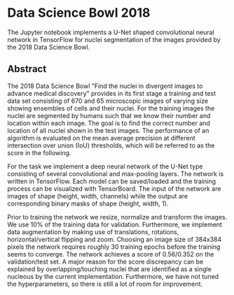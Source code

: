 # Data Science Bowl 2018
The Jupyter notebook implements a U-Net shaped convolutional neural network in TensorFlow for 
nuclei segmentation of the images provided by the 2018 Data Science Bowl. 

## Abstract
The 2018 Data Science Bowl "Find the nuclei in divergent images to advance medical discovery" provides in its first stage a training and test data set consisting of 670 and 65 microscopic images of varying size showing ensembles of cells and their nuclei. For the training images the nuclei are segmented by humans such that we know their number and location within each image. The goal is to find the correct number and location of all nuclei shown in the test images. The performance of an algorithm is evaluated on the mean average precision at different intersection over union (IoU) thresholds, which will be referred to as the score in the following.

For the task we implement a deep neural network of the U-Net type consisting of several convolutional and max-pooling layers. The network is written in TensorFlow. Each model can be saved/loaded and the training process can be visualized with TensorBoard. The input of the network are images of shape (height, width, channels) while the output are corresponding binary masks of shape (height, width, 1).

Prior to training the network we resize, normalize and transform the images. We use 10% of the training data for validation. Furthermore, we implement data augmentation by making use of translations, rotations, horizontal/vertical flipping and zoom. Choosing an image size of 384x384 pixels the network requires roughly 30 training epochs before the training seems to converge. The network achieves a score of 0.56/0.352 on the validation/test set. A major reason for the score discrepancy can be explained by overlapping/touching nuclei that are identified as a single nucleous by the current implementation. Furthermore, we have not tuned the hyperparameters, so there is still a lot of room for improvement.
